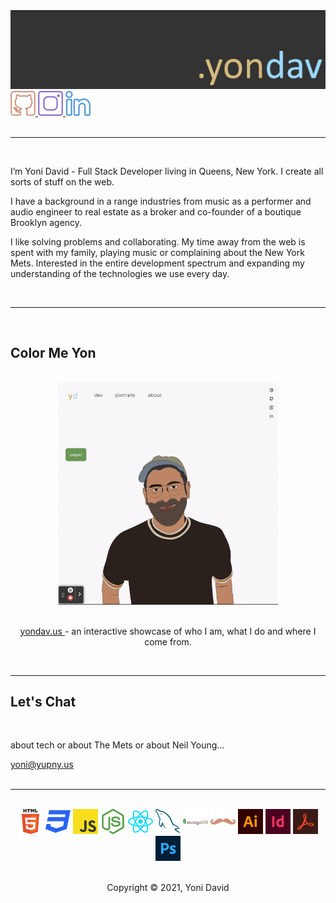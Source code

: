 <div>
  <img src='./readme/branding/banner.jpeg' alt='yondav'/>
  <a 
  href='https://github.com/yondav' target='_blank' rel='noopener noreferrer'>
    <img src='./readme/icons/github.svg' />
  </a>
  <a 
  href='https://www.instagram.com/yondav/' alt='instagram' target='_blank' rel='noopener noreferrer'>
    <img src='./readme/icons/instagram.svg' />
  </a>
  <a 
  href='https://www.linkedin.com/in/yoni-david-5965b6149' alt='linkedin' target='_blank' rel='noopener noreferrer'>
    <img src='./readme/icons/linkedin.svg' />
  </a>
</div>

<br />

---

<br/>
<p>

I’m Yoni David - Full Stack Developer living in Queens, New York. I create all sorts of stuff on the web.

</p>
<p>
I have a background in a range industries from music as a performer and audio engineer to real estate as a broker and co-founder of a boutique Brooklyn agency.
</p>
<p>
I like solving problems and collaborating. My time away from the web is spent with my family, playing music or complaining about the New York Mets. Interested in the entire development spectrum and expanding my understanding of the technologies we use every day.
</p>
<br />

---

<br />

## Color Me Yon

<br/>
<div align='center'>
  <img src='./readme/gifs/coloring_book.gif' alt='coloring book' width='70%'>
</br>
</br>
<p>
<a 
  href='https://www.yondav.us/' target='_blank' rel='noopener noreferrer'>
  yondav.us
  </a>
  - an interactive showcase of who I am, what I do and where I come from.
</p>
</div>
<br/>

---

## Let's Chat

<br/>
<p>
  about tech or about The Mets or about Neil Young...
</p>
<a href="mailto:yoni@yondav.us">yoni@yupny.us</a>
<br/>
<br/>

---

<br/>

<div align=center>
<img src='./readme/icons/html.svg'>
<img src='./readme/icons/css.svg'>
<img src='./readme/icons/javascript.svg'>
<img src='./readme/icons/nodejs-icon.svg'>
<img src='./readme/icons/react.svg'>
<img src='./readme/icons/mysql.svg'>
<img src='./readme/icons/mongodb.svg'>
<img src='./readme/icons/handlebars.svg'>
<img src='./readme/icons/illustrator.svg'>
<img src='./readme/icons/indesign.svg'>
<img src='./readme/icons/acrobat.svg'>
<img src='./readme/icons/photoshop.svg'>
</div>

<br/>

  <p align=center>Copyright &copy; 2021, Yoni David<p>

<!--
[![yondav's GitHub stats](https://github-readme-stats.vercel.app/api?username=yondav&show_icons=true&theme=onedark)](https://github.com/yondav/github-readme-stats)
title_color - Card's title color (hex color)
text_color - Body text color (hex color)
icon_color - Icons color if available (hex color)
border_color - Card's border color (hex color). (Does not apply when hide_border is enabled)
bg_color - Card's background color (hex color) or a gradient in the form of angle,start,end
hide_border - Hides the card's border (boolean)
theme - name of the theme, choose from all available themes
cache_seconds - set the cache header manually (min: 1800, max: 86400)
locale - set the language in the card (e.g. cn, de, es, etc.)
border_radius - Corner rounding on the card_

**yondav/yondav** is a ✨ _special_ ✨ repository because its `README.md` (this file) appears on your GitHub profile.

Here are some ideas to get you started:

- 🔭 I’m currently working on ...
- 🌱 I’m currently learning ...
- 👯 I’m looking to collaborate on ...
- 🤔 I’m looking for help with ...
- 💬 Ask me about ...
- 📫 How to reach me: ...
- 😄 Pronouns: ...
- ⚡ Fun fact: ...
  -->
